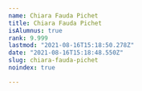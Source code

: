 ```yaml
---
name: Chiara Fauda Pichet
title: Chiara Fauda Pichet
isAlumnus: true
rank: 9.999
lastmod: "2021-08-16T15:18:50.278Z"
date: "2021-08-16T15:18:48.550Z"
slug: chiara-fauda-pichet
noindex: true

---
```

